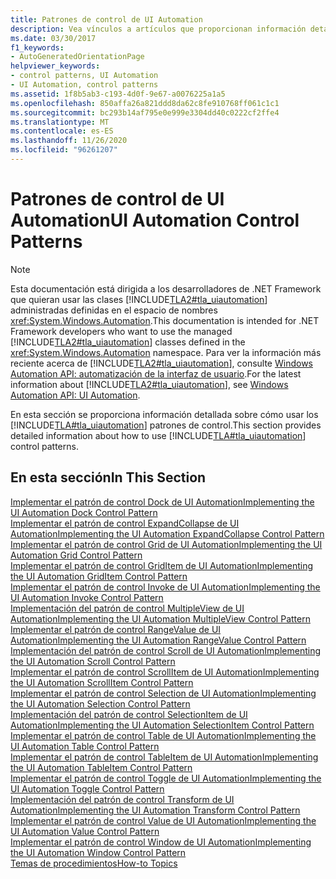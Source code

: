 ```yaml
---
title: Patrones de control de UI Automation
description: Vea vínculos a artículos que proporcionan información detallada sobre cómo implementar varios patrones de control en la automatización de la interfaz de usuario de Microsoft.
ms.date: 03/30/2017
f1_keywords:
- AutoGeneratedOrientationPage
helpviewer_keywords:
- control patterns, UI Automation
- UI Automation, control patterns
ms.assetid: 1f8b5ab3-c193-4d0f-9e67-a0076225a1a5
ms.openlocfilehash: 850affa26a821ddd8da62c8fe910768ff061c1c1
ms.sourcegitcommit: bc293b14af795e0e999e3304dd40c0222cf2ffe4
ms.translationtype: MT
ms.contentlocale: es-ES
ms.lasthandoff: 11/26/2020
ms.locfileid: "96261207"
---
```

# <a name="ui-automation-control-patterns"></a><span data-ttu-id="06f16-103">Patrones de control de UI Automation</span><span class="sxs-lookup"><span data-stu-id="06f16-103">UI Automation Control Patterns</span></span>

> [!NOTE]
> <span data-ttu-id="06f16-104">Esta documentación está dirigida a los desarrolladores de .NET Framework que quieran usar las clases [!INCLUDE[TLA2#tla_uiautomation](../../../includes/tla2sharptla-uiautomation-md.md)] administradas definidas en el espacio de nombres <xref:System.Windows.Automation>.</span><span class="sxs-lookup"><span data-stu-id="06f16-104">This documentation is intended for .NET Framework developers who want to use the managed [!INCLUDE[TLA2#tla_uiautomation](../../../includes/tla2sharptla-uiautomation-md.md)] classes defined in the <xref:System.Windows.Automation> namespace.</span></span> <span data-ttu-id="06f16-105">Para ver la información más reciente acerca de [!INCLUDE[TLA2#tla_uiautomation](../../../includes/tla2sharptla-uiautomation-md.md)], consulte [Windows Automation API: automatización de la interfaz de usuario](/windows/win32/winauto/entry-uiauto-win32).</span><span class="sxs-lookup"><span data-stu-id="06f16-105">For the latest information about [!INCLUDE[TLA2#tla_uiautomation](../../../includes/tla2sharptla-uiautomation-md.md)], see [Windows Automation API: UI Automation](/windows/win32/winauto/entry-uiauto-win32).</span></span>  
  
 <span data-ttu-id="06f16-106">En esta sección se proporciona información detallada sobre cómo usar los [!INCLUDE[TLA#tla_uiautomation](../../../includes/tlasharptla-uiautomation-md.md)] patrones de control.</span><span class="sxs-lookup"><span data-stu-id="06f16-106">This section provides detailed information about how to use [!INCLUDE[TLA#tla_uiautomation](../../../includes/tlasharptla-uiautomation-md.md)] control patterns.</span></span>  
  
## <a name="in-this-section"></a><span data-ttu-id="06f16-107">En esta sección</span><span class="sxs-lookup"><span data-stu-id="06f16-107">In This Section</span></span>  

 [<span data-ttu-id="06f16-108">Implementar el patrón de control Dock de UI Automation</span><span class="sxs-lookup"><span data-stu-id="06f16-108">Implementing the UI Automation Dock Control Pattern</span></span>](implementing-the-ui-automation-dock-control-pattern.md)  
 [<span data-ttu-id="06f16-109">Implementar el patrón de control ExpandCollapse de UI Automation</span><span class="sxs-lookup"><span data-stu-id="06f16-109">Implementing the UI Automation ExpandCollapse Control Pattern</span></span>](implementing-the-ui-automation-expandcollapse-control-pattern.md)  
 [<span data-ttu-id="06f16-110">Implementar el patrón de control Grid de UI Automation</span><span class="sxs-lookup"><span data-stu-id="06f16-110">Implementing the UI Automation Grid Control Pattern</span></span>](implementing-the-ui-automation-grid-control-pattern.md)  
 [<span data-ttu-id="06f16-111">Implementar el patrón de control GridItem de UI Automation</span><span class="sxs-lookup"><span data-stu-id="06f16-111">Implementing the UI Automation GridItem Control Pattern</span></span>](implementing-the-ui-automation-griditem-control-pattern.md)  
 [<span data-ttu-id="06f16-112">Implementar el patrón de control Invoke de UI Automation</span><span class="sxs-lookup"><span data-stu-id="06f16-112">Implementing the UI Automation Invoke Control Pattern</span></span>](implementing-the-ui-automation-invoke-control-pattern.md)  
 [<span data-ttu-id="06f16-113">Implementación del patrón de control MultipleView de UI Automation</span><span class="sxs-lookup"><span data-stu-id="06f16-113">Implementing the UI Automation MultipleView Control Pattern</span></span>](implementing-the-ui-automation-multipleview-control-pattern.md)  
 [<span data-ttu-id="06f16-114">Implementar el patrón de control RangeValue de UI Automation</span><span class="sxs-lookup"><span data-stu-id="06f16-114">Implementing the UI Automation RangeValue Control Pattern</span></span>](implementing-the-ui-automation-rangevalue-control-pattern.md)  
 [<span data-ttu-id="06f16-115">Implementación del patrón de control Scroll de UI Automation</span><span class="sxs-lookup"><span data-stu-id="06f16-115">Implementing the UI Automation Scroll Control Pattern</span></span>](implementing-the-ui-automation-scroll-control-pattern.md)  
 [<span data-ttu-id="06f16-116">Implementar el patrón de control ScrollItem de UI Automation</span><span class="sxs-lookup"><span data-stu-id="06f16-116">Implementing the UI Automation ScrollItem Control Pattern</span></span>](implementing-the-ui-automation-scrollitem-control-pattern.md)  
 [<span data-ttu-id="06f16-117">Implementar el patrón de control Selection de UI Automation</span><span class="sxs-lookup"><span data-stu-id="06f16-117">Implementing the UI Automation Selection Control Pattern</span></span>](implementing-the-ui-automation-selection-control-pattern.md)  
 [<span data-ttu-id="06f16-118">Implementación del patrón de control SelectionItem de UI Automation</span><span class="sxs-lookup"><span data-stu-id="06f16-118">Implementing the UI Automation SelectionItem Control Pattern</span></span>](implementing-the-ui-automation-selectionitem-control-pattern.md)  
 [<span data-ttu-id="06f16-119">Implementar el patrón de control Table de UI Automation</span><span class="sxs-lookup"><span data-stu-id="06f16-119">Implementing the UI Automation Table Control Pattern</span></span>](implementing-the-ui-automation-table-control-pattern.md)  
 [<span data-ttu-id="06f16-120">Implementar el patrón de control TableItem de UI Automation</span><span class="sxs-lookup"><span data-stu-id="06f16-120">Implementing the UI Automation TableItem Control Pattern</span></span>](implementing-the-ui-automation-tableitem-control-pattern.md)  
 [<span data-ttu-id="06f16-121">Implementar el patrón de control Toggle de UI Automation</span><span class="sxs-lookup"><span data-stu-id="06f16-121">Implementing the UI Automation Toggle Control Pattern</span></span>](implementing-the-ui-automation-toggle-control-pattern.md)  
 [<span data-ttu-id="06f16-122">Implementación del patrón de control Transform de UI Automation</span><span class="sxs-lookup"><span data-stu-id="06f16-122">Implementing the UI Automation Transform Control Pattern</span></span>](implementing-the-ui-automation-transform-control-pattern.md)  
 [<span data-ttu-id="06f16-123">Implementar el patrón de control Value de UI Automation</span><span class="sxs-lookup"><span data-stu-id="06f16-123">Implementing the UI Automation Value Control Pattern</span></span>](implementing-the-ui-automation-value-control-pattern.md)  
 [<span data-ttu-id="06f16-124">Implementar el patrón de control Window de UI Automation</span><span class="sxs-lookup"><span data-stu-id="06f16-124">Implementing the UI Automation Window Control Pattern</span></span>](implementing-the-ui-automation-window-control-pattern.md)  
 [<span data-ttu-id="06f16-125">Temas de procedimientos</span><span class="sxs-lookup"><span data-stu-id="06f16-125">How-to Topics</span></span>](ui-automation-control-patterns-how-to-topics.md)
